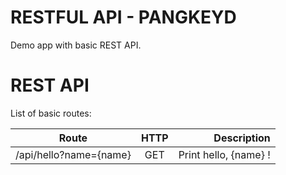 # RESTFUL API - PANGKEYD

Demo app with basic REST API.

# REST API

List of basic routes:

| Route | HTTP | Description |
|-------|:----:| -----------:|
|/api/hello?name={name}|GET|Print hello, {name} !
